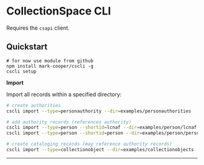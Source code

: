 CollectionSpace CLI
===================

Requires the `csapi` client.

Quickstart
----------

```
# for now use module from github
npm install mark-cooper/cscli -g
cscli setup
```

**Import**

Import all records within a specified directory:

```bash
# create authorities
cscli import --type=personauthority --dir=examples/personauthorities

# add authority records (references authority)
cscli import --type=person --shortid=lcnaf --dir=examples/person/lcnaf
cscli import --type=person --shortid=person --dir=examples/person/person

# create cataloging records (may reference authority records)
cscli import --type=collectionobject --dir=examples/collectionobjects
```

---